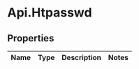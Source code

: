 # Api.Htpasswd

## Properties

Name | Type | Description | Notes
------------ | ------------- | ------------- | -------------



